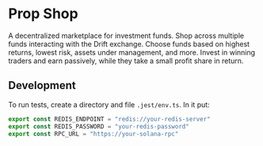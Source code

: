 # Prop Shop

A decentralized marketplace for investment funds. Shop across multiple funds interacting with the Drift exchange.
Choose funds based on highest returns, lowest risk, assets under management, and more.
Invest in winning traders and earn passively, while they take a small profit share in return.

## Development

To run tests, create a directory and file `.jest/env.ts`.
In it put:

```typescript
export const REDIS_ENDPOINT = "redis://your-redis-server"
export const REDIS_PASSWORD = "your-redis-password"
export const RPC_URL = "https://your-solana-rpc"
```
